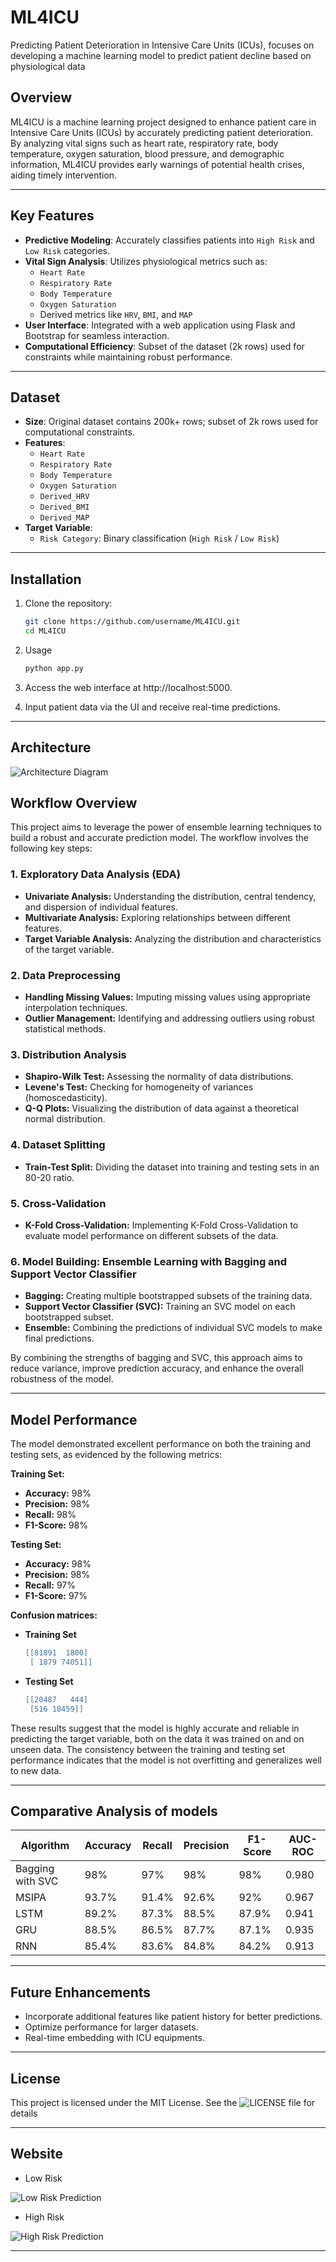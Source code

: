 # ML4ICU
Predicting Patient Deterioration in Intensive Care Units (ICUs), focuses on developing a machine learning model to predict patient decline based on physiological data


## **Overview**
ML4ICU is a machine learning project designed to enhance patient care in Intensive Care Units (ICUs) by accurately predicting patient deterioration.  
By analyzing vital signs such as heart rate, respiratory rate, body temperature, oxygen saturation, blood pressure, and demographic information, ML4ICU provides early warnings of potential health crises, aiding timely intervention.

---

## **Key Features**
- **Predictive Modeling**: Accurately classifies patients into `High Risk` and `Low Risk` categories.
- **Vital Sign Analysis**: Utilizes physiological metrics such as:
  - `Heart Rate`
  - `Respiratory Rate`
  - `Body Temperature`
  - `Oxygen Saturation`
  - Derived metrics like `HRV`, `BMI`, and `MAP`
- **User Interface**: Integrated with a web application using Flask and Bootstrap for seamless interaction.
- **Computational Efficiency**: Subset of the dataset (2k rows) used for constraints while maintaining robust performance.

---

## **Dataset**
- **Size**: Original dataset contains 200k+ rows; subset of 2k rows used for computational constraints.
- **Features**:  
  - `Heart Rate`  
  - `Respiratory Rate`  
  - `Body Temperature`  
  - `Oxygen Saturation`  
  - `Derived_HRV`  
  - `Derived_BMI`  
  - `Derived_MAP`
- **Target Variable**:  
  - `Risk Category`: Binary classification (`High Risk` / `Low Risk`)

---





## **Installation**
1. Clone the repository:
   ```bash
   git clone https://github.com/username/ML4ICU.git
   cd ML4ICU
   ```

2. Usage
   ```python
   python app.py

   ```
3. Access the web interface at http://localhost:5000.
   
4. Input patient data via the UI and receive real-time predictions.

---
   
## **Architecture**

![Architecture Diagram](/ML4ICUArchitecture.jpg "System Architecture")


## Workflow Overview

This project aims to leverage the power of ensemble learning techniques to build a robust and accurate prediction model. The workflow involves the following key steps:

### 1. Exploratory Data Analysis (EDA)
* **Univariate Analysis:** Understanding the distribution, central tendency, and dispersion of individual features.
* **Multivariate Analysis:** Exploring relationships between different features.
* **Target Variable Analysis:** Analyzing the distribution and characteristics of the target variable.

### 2. Data Preprocessing
* **Handling Missing Values:** Imputing missing values using appropriate interpolation techniques.
* **Outlier Management:** Identifying and addressing outliers using robust statistical methods.

### 3. Distribution Analysis
* **Shapiro-Wilk Test:** Assessing the normality of data distributions.
* **Levene's Test:** Checking for homogeneity of variances (homoscedasticity).
* **Q-Q Plots:** Visualizing the distribution of data against a theoretical normal distribution.

### 4. Dataset Splitting
* **Train-Test Split:** Dividing the dataset into training and testing sets in an 80-20 ratio.

### 5. Cross-Validation
* **K-Fold Cross-Validation:** Implementing K-Fold Cross-Validation to evaluate model performance on different subsets of the data.

### 6. Model Building: Ensemble Learning with Bagging and Support Vector Classifier
* **Bagging:** Creating multiple bootstrapped subsets of the training data.
* **Support Vector Classifier (SVC):** Training an SVC model on each bootstrapped subset.
* **Ensemble:** Combining the predictions of individual SVC models to make final predictions.

By combining the strengths of bagging and SVC, this approach aims to reduce variance, improve prediction accuracy, and enhance the overall robustness of the model.

---

## **Model Performance**

The model demonstrated excellent performance on both the training and testing sets, as evidenced by the following metrics:

**Training Set:**
* **Accuracy:** 98%
* **Precision:** 98%
* **Recall:** 98%
* **F1-Score:** 98%

**Testing Set:**
* **Accuracy:** 98%
* **Precision:** 98%
* **Recall:** 97%
* **F1-Score:** 97%

**Confusion matrices:**

* **Training Set**

  ```lua
  [[81891  1800]
   [ 1879 74051]]
  ```
* **Testing Set**
  ```lua
  [[20487   444]
   [516 18459]]
  ```
These results suggest that the model is highly accurate and reliable in predicting the target variable, both on the data it was trained on and on unseen data. The consistency between the training and testing set performance indicates that the model is not overfitting and generalizes well to new data.

---

## **Comparative Analysis of models**

| Algorithm | Accuracy | Recall | Precision | F1-Score | AUC-ROC |
|---|---|---|---|---|---|
| Bagging with SVC | 98% | 97% | 98% | 98% | 0.980 |
| MSIPA | 93.7% | 91.4% | 92.6% | 92% | 0.967 |
| LSTM | 89.2% | 87.3% | 88.5% | 87.9% | 0.941 |
| GRU | 88.5% | 86.5% | 87.7% | 87.1% | 0.935 |
| RNN | 85.4% | 83.6% | 84.8% | 84.2% | 0.913 |

---

## **Future Enhancements**

* Incorporate additional features like patient history for better predictions.
* Optimize performance for larger datasets.
* Real-time embedding with ICU equipments.

---

## **License**

This project is licensed under the MIT License. See the ![LICENSE](https://github.com/Sanjayponnambalam/ML4ICU/blob/main/LICENSE) file for details

---

## **Website**

* Low Risk

![Low Risk Prediction](https://github.com/Sanjayponnambalam/ML4ICU/blob/main/website/imgs/lowrisk.png)

* High Risk
  
![High Risk Prediction](https://github.com/Sanjayponnambalam/ML4ICU/blob/main/website/imgs/highrisk)

---

